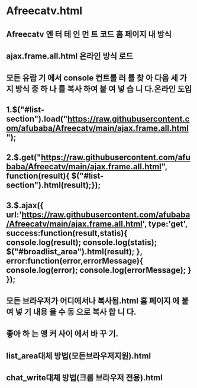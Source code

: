 # Afreecatv.html
Afreecatv 엔 터 테 인 먼 트 코드
       홈 페이지 내 방식
------------------------------------------------------------------------------------------------------------------------
ajax.frame.all.html 온라인 방식 로드
------------------------------------------------------------------------------------------------------------------------

모든 유람 기 에서 console 컨트롤 러 를 찾 아 다음 세 가지 방식 중 하 나 를 복사 하여 붙 여 넣 습 니 다.온라인 도입
------------------------------------------------------------------------------------------------------------------------

1.$("#list-section").load("https://raw.githubusercontent.com/afubaba/Afreecatv/main/ajax.frame.all.html");
------------------------------------------------------------------------------------------------------------------------

2.$.get("https://raw.githubusercontent.com/afubaba/Afreecatv/main/ajax.frame.all.html", function(result){ $("#list-section").html(result);});
------------------------------------------------------------------------------------------------------------------------
3.$.ajax({
        url:'https://raw.githubusercontent.com/afubaba/Afreecatv/main/ajax.frame.all.html',
        type:'get',
        success:function(result,statis){
            console.log(result);
            console.log(statis);
            $("#broadlist_area").html(result);
        },
        error:function(error,errorMessage){
            console.log(error);
            console.log(errorMessage);
        }
    });
------------------------------------------------------------------------------------------------------------------------
모든 브라우저가 어디에서나 복사됨.html 홈 페이지 에 붙 여 넣 기 내용 을 수 동 으로 복사 합 니 다.
------------------------------------------------------------------------------------------------------------------------

   좋아 하 는 앵 커 사이 에서 바 꾸 기.
   ------------------------------------------------------------------------------------------------------------------------

list_area대체 방법(모든브라우저지원).html
------------------------------------------------------------------------------------------------------------------------

chat_write대체 방법(크롬 브라우저 전용).html
------------------------------------------------------------------------------------------------------------------------
